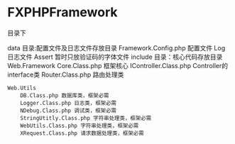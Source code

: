 # FXPHPFramework

目录下

data 目录:配置文件及日志文件存放目录
    Framework.Config.php 配置文件
    Log 日志文件
    Assert 暂时只放验证码的字体文件
include 目录：核心代码存放目录
    Web.Framework
        Core.Class.php 框架核心
        IController.Class.php  Controller的interface类
        Router.Class.php 路由处理类

    Web.Utils
        DB.Class.php 数据库类，框架必需
        Logger.Class.php 日志类，框架必需
        NDebug.Class.php 调试类，框架必需
        StringUtitly.Class.php 字符串处理类，框架必需
        WebUtils.Class.php 字符串处理类，框架必需
        XRequest.Class.php 请求数据处理类，框架必需


